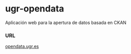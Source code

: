 ugr-opendata
============

Aplicación web para la apertura de datos basada en CKAN

### URL

[opendata.ugr.es](opendata.ugr.es)

